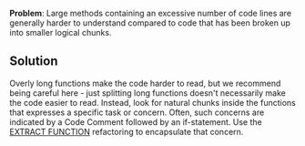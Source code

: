**Problem**: Large methods containing an excessive number of code lines are generally harder to understand compared to code that has been broken up into smaller logical chunks.

## Solution

Overly long functions make the code harder to read, but we recommend being careful here - just splitting long functions doesn't necessarily make the code easier to read. Instead, look for natural chunks inside the functions that expresses a specific task or concern. Often, such concerns are indicated by a Code Comment followed by an if-statement. Use the [EXTRACT FUNCTION](https://refactoring.com/catalog/extractFunction.html) refactoring to encapsulate that concern.